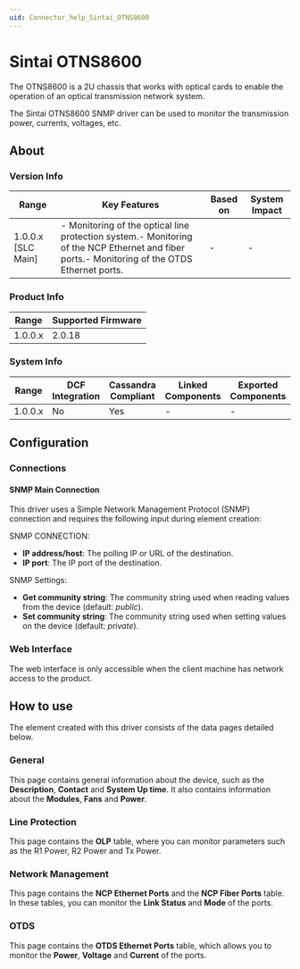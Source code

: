 ```yaml
---
uid: Connector_help_Sintai_OTNS8600
---
```


# Sintai OTNS8600

The OTNS8600 is a 2U chassis that works with optical cards to enable the operation of an optical transmission network system.

The Sintai OTNS8600 SNMP driver can be used to monitor the transmission power, currents, voltages, etc.

## About

### Version Info

| **Range**            | **Key Features**                                                                                                                              | **Based on** | **System Impact** |
|----------------------|-----------------------------------------------------------------------------------------------------------------------------------------------|--------------|-------------------|
| 1.0.0.x \[SLC Main\] | \- Monitoring of the optical line protection system.- Monitoring of the NCP Ethernet and fiber ports.- Monitoring of the OTDS Ethernet ports. | \-           | \-                |

### Product Info

| **Range** | **Supported Firmware** |
|-----------|------------------------|
| 1.0.0.x   | 2.0.18                 |

### System Info

| **Range** | **DCF Integration** | **Cassandra Compliant** | **Linked Components** | **Exported Components** |
|-----------|---------------------|-------------------------|-----------------------|-------------------------|
| 1.0.0.x   | No                  | Yes                     | \-                    | \-                      |

## Configuration

### Connections

#### SNMP Main Connection

This driver uses a Simple Network Management Protocol (SNMP) connection and requires the following input during element creation:

SNMP CONNECTION:

- **IP address/host**: The polling IP or URL of the destination.
- **IP port**: The IP port of the destination.

SNMP Settings:

- **Get community string**: The community string used when reading values from the device (default: *public*).
- **Set community string**: The community string used when setting values on the device (default: *private*).

### Web Interface

The web interface is only accessible when the client machine has network access to the product.

## How to use

The element created with this driver consists of the data pages detailed below.

### General

This page contains general information about the device, such as the **Description**, **Contact** and **System Up time**. It also contains information about the **Modules**, **Fans** and **Power**.

### Line Protection

This page contains the **OLP** table, where you can monitor parameters such as the R1 Power, R2 Power and Tx Power.

### Network Management

This page contains the **NCP Ethernet Ports** and the **NCP Fiber Ports** table. In these tables, you can monitor the **Link Status** and **Mode** of the ports.

### OTDS

This page contains the **OTDS Ethernet Ports** table, which allows you to monitor the **Power**, **Voltage** and **Current** of the ports.
